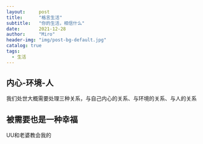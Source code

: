 ```yaml
---
layout:     post
title:      "格言生活"
subtitle:   "你的生活，相信什么"
date:       2021-12-28
author:     "Miro"
header-img: "img/post-bg-default.jpg"
catalog: true
tags:
  - 生活
---
```


## 内心-环境-人

我们处世大概需要处理三种关系，与自己内心的关系、与环境的关系、与人的关系

## 被需要也是一种幸福

UU和老婆教会我的

